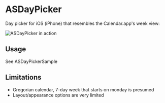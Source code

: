 # ASDayPicker

Day picker for iOS (iPhone) that resembles the Calendar.app's week view:

<img src="https://raw.github.com/appscape/ASDayPicker/master/Screenshots/animation.gif" alt="ASDayPicker in action">

## Usage

See ASDayPickerSample

## Limitations

* Gregorian calendar, 7-day week that starts on monday is presumed
* Layout/appearance options are very limited
